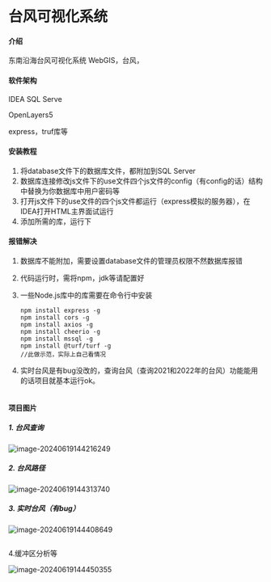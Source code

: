 # 台风可视化系统

#### 介绍

东南沿海台风可视化系统
WebGIS，台风，

#### 软件架构

IDEA
SQL Serve

OpenLayers5

express，truf库等

#### 安装教程

1.  将database文件下的数据库文件，都附加到SQL Server
2.  数据库连接修改js文件下的use文件四个js文件的config（有config的话）结构中替换为你数据库中用户密码等
3.  打开js文件下的use文件的四个js文件都运行（express模拟的服务器），在IDEA打开HTML主界面试运行
4.  添加所需的库，运行下

#### 报错解决

1. 数据库不能附加，需要设置database文件的管理员权限不然数据库报错

2. 代码运行时，需将npm，jdk等请配置好

3. 一些Node.js库中的库需要在命令行中安装

   ```
   npm install express -g
   npm install cors -g
   npm install axios -g
   npm install cheerio -g
   npm install mssql -g
   npm install @turf/turf -g
   //此做示范，实际上自己看情况
   ```

4. 实时台风是有bug没改的，查询台风（查询2021和2022年的台风）功能能用的话项目就基本运行ok。

   ```
   
   ```

#### 项目图片
##### 1. 台风查询
![image-20240619144216249](C:\Users\20199\AppData\Roaming\Typora\typora-user-images\image-20240619144216249.png)
##### 2. 台风路径
![image-20240619144313740](C:\Users\20199\AppData\Roaming\Typora\typora-user-images\image-20240619144313740.png)
##### 3. 实时台风（有bug）
![image-20240619144408649](C:\Users\20199\AppData\Roaming\Typora\typora-user-images\image-20240619144408649.png)

   ```

   ```

4.缓冲区分析等

![image-20240619144450355](C:\Users\20199\AppData\Roaming\Typora\typora-user-images\image-20240619144450355.png)